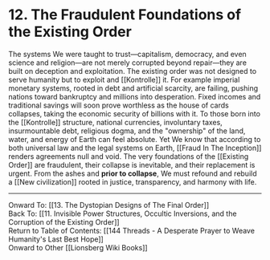 # 12. The Fraudulent Foundations of the Existing Order

The systems We were taught to trust—capitalism, democracy, and even science and religion—are not merely corrupted beyond repair—they are built on deception and exploitation. The existing order was not designed to serve humanity but to exploit and [[Kontrolle]] it. For example imperial monetary systems, rooted in debt and artificial scarcity, are failing, pushing nations toward bankruptcy and millions into desperation. Fixed incomes and traditional savings will soon prove worthless as the house of cards collapses, taking the economic security of billions with it. To those born into the [[Kontrolle]] structure, national currencies, involuntary taxes, insurmountable debt, religious dogma, and the "ownership" of the land, water, and energy of Earth can feel absolute. Yet We know that according to both universal law and the legal systems on Earth, [[Fraud In The Inception]] renders agreements null and void. The very foundations of the [[Existing Order]] are fraudulent, their collapse is inevitable, and their replacement is urgent. From the ashes and **prior to collapse**, We must refound and rebuild a [[New civilization]] rooted in justice, transparency, and harmony with life.

____

Onward To: [[13. The Dystopian Designs of The Final Order]]  
Back To: [[11. Invisible Power Structures, Occultic Inversions, and the Corruption of the Existing Order]]  
Return to Table of Contents: [[144 Threads - A Desperate Prayer to Weave Humanity's Last Best Hope]]  
Onward to Other [[Lionsberg Wiki Books]]  
